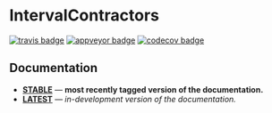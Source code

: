 # IntervalContractors

[![travis badge][travis_badge]][travis_url]
[![appveyor badge][appveyor_badge]][appveyor_url]
[![codecov badge][codecov_badge]][codecov_url]

## Documentation

- [**STABLE**][documenter_stable] &mdash; **most recently tagged version of the documentation.**
- [**LATEST**][documenter_latest] &mdash; *in-development version of the documentation.*

[travis_badge]: https://travis-ci.org/dpsanders/IntervalContractors.jl.svg?branch=master
[travis_url]: https://travis-ci.org/dpsanders/IntervalContractors.jl

[appveyor_badge]: https://ci.appveyor.com/api/projects/status/github/dpsanders/IntervalContractors.jl?svg=true&branch=master
[appveyor_url]: https://ci.appveyor.com/project/dpsanders/intervalcontractors-jl

[codecov_badge]: http://codecov.io/github/dpsanders/IntervalContractors.jl/coverage.svg?branch=master
[codecov_url]: http://codecov.io/github/dpsanders/IntervalContractors.jl?branch=master

[documenter_stable]: https://dpsanders.github.io/IntervalContractors.jl/stable
[documenter_latest]: https://dpsanders.github.io/IntervalContractors.jl/latest

